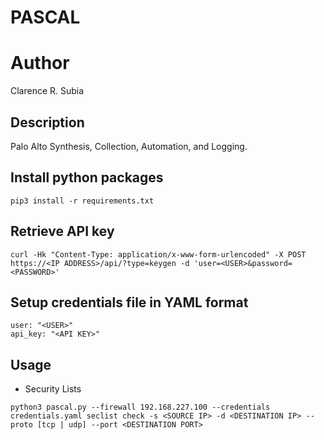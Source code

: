 # PASCAL

# Author
Clarence R. Subia

## Description
Palo Alto Synthesis, Collection, Automation, and Logging.

## Install python packages
```
pip3 install -r requirements.txt
```

## Retrieve API key
```
curl -Hk "Content-Type: application/x-www-form-urlencoded" -X POST https://<IP ADDRESS>/api/?type=keygen -d 'user=<USER>&password=<PASSWORD>'
```

## Setup credentials file in YAML format
```
user: "<USER>"
api_key: "<API KEY>"
```

## Usage
- Security Lists
```
python3 pascal.py --firewall 192.168.227.100 --credentials credentials.yaml seclist check -s <SOURCE IP> -d <DESTINATION IP> --proto [tcp | udp] --port <DESTINATION PORT>
```

